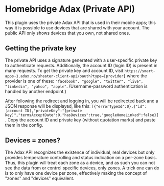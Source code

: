# Homebridge Adax (Private API)

This plugin uses the private Adax API that is used in their mobile apps; this way it is possible to use devices that are shared with your account. The public API only shows devices that you own, not shared ones.

## Getting the private key

The private API uses a signature generated with a user-specific private key to authenticate requests. Additionally, the account ID (login ID) is present in many requests. To get the private key and account ID, visit `https://smart-apps-1.adax.no/sheater-client-api/oauth?type=[provider]` where the provider is one of these: `"facebook", "google", "twitter", "live", "linkedin", "yahoo", "apple"`. (Username-password authentication is handled by another endpoint.)

After following the redirect and logging in, you will be redirected back and a JSON response will be displayed, like this: `[{"errorTypeId":0},{"id":[account ID],"privateKey":"[private key]","termsAcceptDate":0,"hasDevices":true,"googleHomeLinked":false}]`. Copy the account ID and private key (without quotation marks) and paste them in the config.

## Devices = zones?

The Adax API recognizes the existence of individual, real devices but only provides temperature controlling and status indication on a per-zone basis. Thus, this plugin will treat each zone as a device, and as such you can not see the data from or control specific devices, only zones. A trick one can do is to only have one device per zone, effectively making the concept of "zones" and "devices" equivalent.
